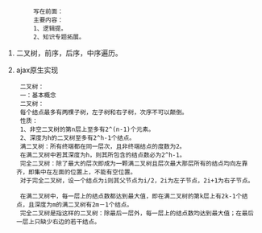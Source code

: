 			写在前面：
			主要内容：
            1、逻辑提。
            2、知识专题拓展。

1. 二叉树，前序，后序，中序遍历。
2. ajax原生实现

		二叉树：
		一：基本概念
		二叉树：
		每个结点最多有两棵子树，左子树和右子树，次序不可以颠倒。
		性质：
		1、非空二叉树的第n层上至多有2^(n-1)个元素。
		2、深度为h的二叉树至多有2^h-1个结点。
		满二叉树：所有终端都在同一层次，且非终端结点的度数为2。
		在满二叉树中若其深度为h，则其所包含的结点数必为2^h-1。
		完全二叉树：除了最大的层次即成为一颗满二叉树且层次最大那层所有的结点均向左靠齐，即集中在左面的位置上，不能有空位置。
		对于完全二叉树，设一个结点为i则其父节点为i/2，2i为左子节点，2i+1为右子节点。

		在满二叉树中，每一层上的结点数都达到最大值，即在满二叉树的第k层上有2k-1个结点，且深度为m的满二叉树有2m－1个结点。
		完全二叉树是指这样的二叉树：除最后一层外，每一层上的结点数均达到最大值；在最后一层上只缺少右边的若干结点。
